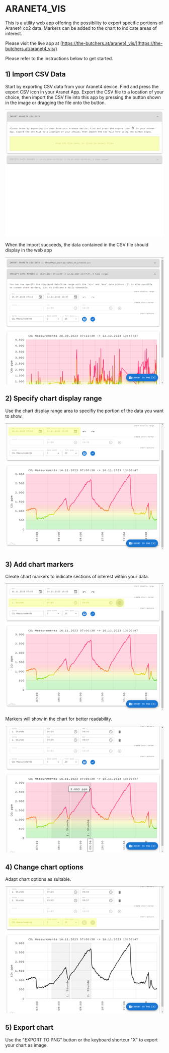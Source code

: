 # ARANET4_VIS

This is a utility web app offering the possibility to export specific portions of Aranet4 co2 data. Markers can be added to the chart to indicate areas of interest.

Please visit the live app at [https://the-butchers.at/aranet4_vis/](https://the-butchers.at/aranet4_vis/)

Please refer to the instructions below to get started.

## 1) Import CSV Data

Start by exporting CSV data from your Aranet4 device. Find and press the export CSV icon in your Aranet App. Export the CSV file to a location of your choice, then import the CSV file into this app by pressing the button shown in the image or dragging the file onto the button.

![CSV dropzone](screens/screen_01.png)

When the import succeeds, the data contained in the CSV file should display in the web app

![data after importing](screens/screen_02.png)

## 2) Specify chart display range

Use the chart display range area to specifiy the portion of the data you want to show.

![Alt text](screens/screen_03.png)

## 3) Add chart markers

Create chart markers to indicate sections of interest within your data.

![Alt text](screens/screen_04.png)

Markers will show in the chart for better readability.

![Alt text](screens/screen_05.png)

## 4) Change chart options

Adapt chart options as suitable.

![Alt text](screens/screen_06.png)

## 5) Export chart

Use the "EXPORT TO PNG" button or the keyboard shortcur "X" to export your chart as image.